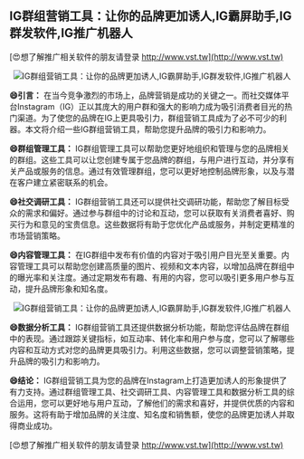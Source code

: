 ## **IG群组营销工具：让你的品牌更加诱人,IG霸屏助手,IG群发软件,IG推广机器人**

[😍想了解推广相关软件的朋友请登录 http://www.vst.tw](http://www.vst.tw)

 <center><img src="https://vst.tw/MP4/tuiguang/png/1.png" alt="IG群组营销工具：让你的品牌更加诱人,IG霸屏助手,IG群发软件,IG推广机器人"></center>

**😄引言：**
在当今竞争激烈的市场上，品牌营销是成功的关键之一。而社交媒体平台Instagram（IG）正以其庞大的用户群和强大的影响力成为吸引消费者目光的热门渠道。为了使您的品牌在IG上更具吸引力，群组营销工具成为了必不可少的利器。本文将介绍一些IG群组营销工具，帮助您提升品牌的吸引力和影响力。

**😄群组管理工具：**
IG群组管理工具可以帮助您更好地组织和管理与您的品牌相关的群组。这些工具可以让您创建专属于您品牌的群组，与用户进行互动，并分享有关产品或服务的信息。通过有效管理群组，您可以更好地控制品牌形象，以及与潜在客户建立紧密联系的机会。

**😄社交调研工具：**
IG群组营销工具还可以提供社交调研功能，帮助您了解目标受众的需求和偏好。通过参与群组中的讨论和互动，您可以获取有关消费者喜好、购买行为和意见的宝贵信息。这些数据将有助于您优化产品或服务，并制定更精准的市场营销策略。

**😄内容管理工具：**
在IG群组中发布有价值的内容对于吸引用户目光至关重要。内容管理工具可以帮助您创建高质量的图片、视频和文本内容，以增加品牌在群组中的曝光率和关注度。通过定期发布有趣、有用的内容，您可以吸引更多用户参与互动，提升品牌形象和知名度。

 <center><img src="https://vst.tw/MP4/tuiguang/png/1.png" alt="IG群组营销工具：让你的品牌更加诱人,IG霸屏助手,IG群发软件,IG推广机器人"></center>

**😄数据分析工具：**
IG群组营销工具还提供数据分析功能，帮助您评估品牌在群组中的表现。通过跟踪关键指标，如互动率、转化率和用户参与度，您可以了解哪些内容和互动方式对您的品牌更具吸引力。利用这些数据，您可以调整营销策略，提升品牌的吸引力和影响力。

**😄结论：**
IG群组营销工具为您的品牌在Instagram上打造更加诱人的形象提供了有力支持。通过群组管理工具、社交调研工具、内容管理工具和数据分析工具的综合运用，您可以更好地与用户互动，了解他们的需求和喜好，并提供优质的内容和服务。这将有助于增加品牌的关注度、知名度和销售额，使您的品牌更加诱人并取得商业成功。

[😍想了解推广相关软件的朋友请登录 http://www.vst.tw](http://www.vst.tw)



